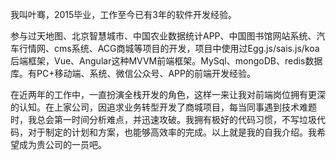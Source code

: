 我叫叶骞，2015毕业，工作至今已有3年的软件开发经验。

参与过天地图、北京智慧城市、中国农业数据统计APP、中国图书馆网站系统、汽车行情网、cms系统、ACG商城等项目的开发，项目中使用过Egg.js/sais.js/koa后端框架，Vue、Angular这种MVVM前端框架。MySql、mongoDB、redis数据库。有PC+移动端、系统、微信公众号、APP的前端开发经验。

在近两年的工作中，一直扮演全栈开发的角色，这样一来让我对前端岗位拥有更深的认知。在上家公司，因追求业务转型开发了商城项目，每当同事遇到技术难题时，我总会第一时间分析难点，并迅速攻破。我拥有极好的代码习惯，不写垃圾代码，对于制定的计划和方案，也能够高效率的完成。以上就是我的自我介绍。我希望成为贵公司的一员吧。